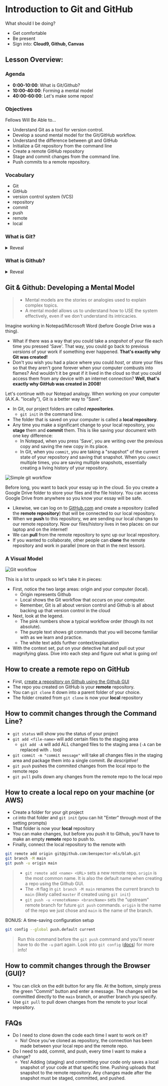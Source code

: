 # Introduction to Git and GitHub 

What should I be doing?
* Get comfortable
* Be present
* Sign into: **Cloud9, Github, Canvas**

## Lesson Overview:

### Agenda

* **0:00-10:00**: What is Git/Github?
* **10:00-40:00**: Forming a mental model
* **40:00-60:00**: Let's make some repos!

### Objectives
Fellows Will Be Able to...
* Understand Git as a tool for version control.
* Develop a sound mental model for the Git/GitHub workflow.
* Understand the difference between git and GitHub
* Initialize a Git repository from the command line
* Create a remote GitHub repository
* Stage and commit changes from the command line.
* Push commits to a remote repository.

### Vocabulary 
* Git
* GitHub
* version control system (VCS)
* repository
* commit
* push
* remote
* local

### What is Git?
<details><summary>Reveal</summary>

* Git is a **version control system**.
* Git tracks changes made to computer files.
* Git is primarily used for source-code management in software development (but it could be used to manage non-code files)
* Benefit of Git (Version Control)
    * Save multiple versions of your project.
    * Work on features without disrupting the "Live" version.

</details>

### What is Github?
<details><summary>Reveal</summary>

* GitHub is a **remote**, cloud hosting service for Git repositories.
* Benefits of GitHub (Host/backup these version-controlled projects)
    * Backing up your code 
    * Collaborate with a team of other developers using the same "Remote"
    * Coding social network

</details>

## Git & Github: Developing a Mental Model
> * Mental models are the stories or analogies used to explain complex topics.
> * A mental model allows us to understand how to USE the system effectively, even if we don't understand its intricacies.

Imagine working in Notepad/Microsoft Word (before Google Drive was a thing).

* What if there was a way that you could take a _snapshot_ of your file each time you pressed 'Save'. That way, you could go back to previous _versions_ of your work if something ever happened. **That's exactly why Git was created!**
* Don't you wish you had a place where you could _host_, or store your files so that they aren't gone forever when your computer combusts into flames? And wouldn't it be great if it lived in the cloud so that you could access them from any device with an internet connection? **Well, that's exactly why GitHub was created in 2008!**

Let's continue with our Notepad analogy. When working on your computer (A.K.A. "locally"), Git is a better way to "Save".
* In Git, our project folders are called **_repositories_**.
  * `git init` in the command line.
* The folder that is saved on your computer is called a **local repository**.
* Any time you make a significant change to your local repository, you **stage** them and **commit** them. This is like saving your document with one key difference:
  * In Notepad, when you press 'Save', you are writing over the previous copy and saving the new copy in its place.
  * In Git, when you `commit`, you are taking a "snapshot" of the current state of your repository and saving that snapshot. When you `commit` multiple times, you are saving multiple snapshots, essentially creating a living history of your repository.
 
![Simple git workflow](https://github.com/The-Marcy-Lab-School/Fall-2022-Curriculum-BMC/blob/main/se-unit-0/lesson_1_git/git-simple.png?raw=true)

Before long, you want to back your essay up in the cloud. So you create a Google Drive folder to store your files and the file history. You can access Google Drive from anywhere so you know your essay will be safe.
* Likewise, we can log on to [GitHub.com](Github.com) and create a repository (called the **remote repository**) that will be connected to our local repository.
* When we **push** to this repository, we are sending our local changes to our remote repository. Now our files/history lives in two places: on our laptop and on the internet!
* We can **pull** from the remote repository to sync up our local repository.
* If you wanted to collaborate, other people can **clone** the remote repository and work in parallel (more on that in the next lesson).

### A Visual Model

![Git workflow](https://github.com/The-Marcy-Lab-School/Fall-2022-Curriculum-BMC/blob/main/se-unit-0/lesson_1_git/git-workflow-1.png?raw=true)

This is a lot to unpack so let's take it in pieces:

* First, notice the two large areas: origin and your computer (local).
    * Origin represents Github
    * Local shows the Git workflow that occurs on your computer.
    * Remember, Git is all about version control and Github is all about backing up that version control in the cloud
* Next, look at the legend. 
    * The pink numbers show a typical workflow order (though its not absolute). 
    * The purple text shows git commands that you will become familiar with as we learn and practice.
    * The white text adds further context/explanation
* With the context set, put on your detective hat and pull out your magnifying glass. Dive into each step and figure out what is going on!

## How to create a remote repo on GitHub
* First, [create a repository on Github using the Github GUI](https://docs.github.com/en/repositories/creating-and-managing-repositories/creating-a-new-repository)
* The repo you created on GitHub is your **remote** repository.
* You can `git clone` it down into a parent folder of your choice.
* The folder created from `git clone` is now your **local** repository

## How to commit changes through the Command Line?
* `git status` will show you the status of your project
* `git add <file-name>` will add certain files to the staging area 
    * `git add -A` will add ALL changed files to the staging area (`-A` can be replaced with `.` too)
* `git commit -m "commit message"` will take all changes files in the staging area and package them into a single commit. _Be descriptive!_
* `git push` pushes the commited changes from the local repo to the remote repo 
* `git pull` pulls down any changes from the remote repo to the local repo

## How to create a local repo on your machine (or AWS)
* Create a folder for your git project  
* `cd` into that folder and `git init` (you can hit "Enter" through most of the setting prompts)
* That folder is now your **local** repository 
* You can make changes, but before you push it to Github, you'll have to make an empty **remote** repo to push to.
* Finally, connect the local repository to the remote with

```sh
git remote add origin git@github.com:benspector-mls/blah.git
git branch -M main
git push -u origin main
```

> * `git remote add <name> <URL>` sets a new remote repo. `origin` is the most common name. It is also the default name when creating a repo using the Github GUI.
> * The `-M` flag in `git branch -M main` renames the current branch to `main` (likely called `master` if created using `git init`)
> * `git push -u <remoteName> <brancName>` sets the "upstream" remote branch for future `git push` commands. `origin` is the name of the repo we just chose and `main` is the name of the branch.

BONUS: A time-saving configuration setup

```sh
git config --global push.default current
```

> Run this command before the `git push` command and you'll never have to do the `-u` part again. Look into `git config` ([docs](https://git-scm.com/docs/git-config#Documentation/git-config.txt-pushdefault)) for more info!

## How to commit changes through the Browser (GUI)?

* You can click on the edit button for any file. At the bottom, simply press the green "Commit" button and enter a message. The changes will be committed directly to the `main` branch, or another branch you specify.
* Use `git pull` to pull down changes from the remote to your local repository.

## FAQs

* Do I need to clone down the code each time I want to work on it?
    * No! Once you've cloned as repository, the connection has been made between your local repo and the remote repo. 
* Do I need to add, commit, and push, every time I want to make a change?
    * Yes! Adding (staging) and committing your code only saves a local snapshot of your code at that specific time. Pushing uploads that snapshot to the remote repository. Any changes made after the snapshot must be staged, committed, and pushed.